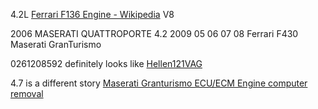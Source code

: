 4.2L [Ferrari F136 Engine - Wikipedia](https://en.wikipedia.org/wiki/Ferrari_F136_engine) V8

2006 MASERATI QUATTROPORTE 4.2
2009 05 06 07 08 Ferrari F430 
Maserati GranTurismo

0261208592 definitely looks like [Hellen121VAG](Hellen121VAG)



4.7 is a different story [Maserati Granturismo ECU/ECM Engine computer removal](https://www.youtube.com/watch?v=WyWRyvbx4aU)